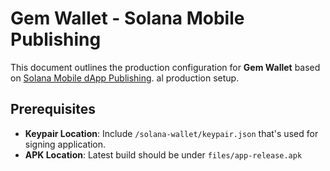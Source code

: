 # Gem Wallet - Solana Mobile Publishing

This document outlines the production configuration for **Gem Wallet** based on [Solana Mobile dApp Publishing](https://github.com/solana-mobile/dapp-publishing). al production setup.

## Prerequisites

- **Keypair Location**: Include `/solana-wallet/keypair.json` that's used for signing application.
- **APK Location**: Latest build should be under `files/app-release.apk`

